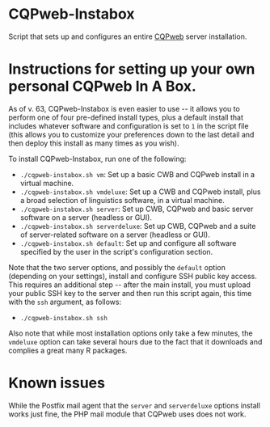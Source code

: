 # CQPweb-Instabox
Script that sets up and configures an entire [CQPweb](http://cwb.sourceforge.net/cqpweb.php) server installation. 

# Instructions for setting up your own personal CQPweb In A Box.
As of v. 63, CQPweb-Instabox is even easier to use -- it allows you to perform one of four pre-defined install types, plus a default install that includes whatever software and configuration is set to `1` in the script file (this allows you to customize your preferences down to the last detail and then deploy this install as many times as you wish).

To install CQPweb-Instabox, run one of the following:

* `./cqpweb-instabox.sh vm`: Set up a basic CWB and CQPweb install in a virtual machine.
* `./cqpweb-instabox.sh vmdeluxe`: Set up a CWB and CQPweb install, plus a broad selection of linguistics software, in a virtual machine.
* `./cqpweb-instabox.sh server`: Set up CWB, CQPweb and basic server software on a server (headless or GUI).
* `./cqpweb-instabox.sh serverdeluxe`: Set up CWB, CQPweb and a suite of server-related software on a server (headless or GUI).
* `./cqpweb-instabox.sh default`: Set up and configure all software specified by the user in the script's configuration section.

Note that the two server options, and possibly the `default` option (depending on your settings), install and configure SSH public key access. This requires an additional step -- after the main install, you must upload your public SSH key to the server and then run this script again, this time with the `ssh` argument, as follows:

* `./cqpweb-instabox.sh ssh`

Also note that while most installation options only take a few minutes, the `vmdeluxe` option can take several hours due to the fact that it downloads and complies a great many R packages.

# Known issues
While the Postfix mail agent that the `server` and `serverdeluxe` options install works just fine, the PHP mail module that CQPweb uses does not work.
